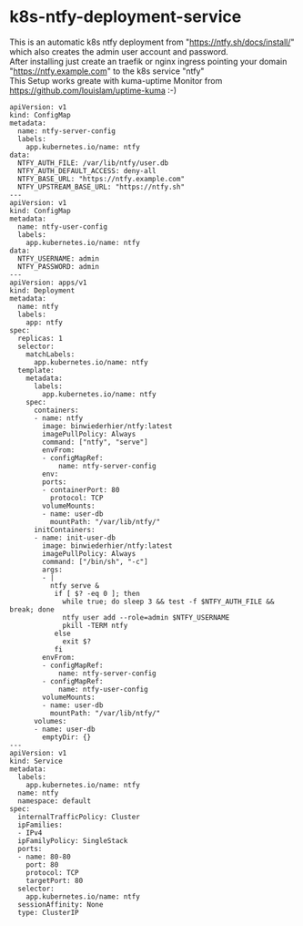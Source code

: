 # k8s-ntfy-deployment-service


This is an automatic k8s ntfy deployment from "https://ntfy.sh/docs/install/"  which also creates the admin user account and password.<br>
After installing just create an traefik or nginx ingress pointing your domain "https://ntfy.example.com" to the k8s service "ntfy"<br>
This Setup works greate with kuma-uptime Monitor from https://github.com/louislam/uptime-kuma :-)<br>

```
apiVersion: v1
kind: ConfigMap
metadata:
  name: ntfy-server-config
  labels:
    app.kubernetes.io/name: ntfy
data:
  NTFY_AUTH_FILE: /var/lib/ntfy/user.db
  NTFY_AUTH_DEFAULT_ACCESS: deny-all
  NTFY_BASE_URL: "https://ntfy.example.com"
  NTFY_UPSTREAM_BASE_URL: "https://ntfy.sh"
---
apiVersion: v1
kind: ConfigMap
metadata:
  name: ntfy-user-config
  labels:
    app.kubernetes.io/name: ntfy
data:
  NTFY_USERNAME: admin
  NTFY_PASSWORD: admin
---
apiVersion: apps/v1
kind: Deployment
metadata:
  name: ntfy
  labels:
    app: ntfy
spec:
  replicas: 1
  selector:
    matchLabels:
      app.kubernetes.io/name: ntfy
  template:
    metadata:
      labels:
        app.kubernetes.io/name: ntfy
    spec:
      containers:
      - name: ntfy
        image: binwiederhier/ntfy:latest
        imagePullPolicy: Always
        command: ["ntfy", "serve"]
        envFrom:
        - configMapRef:
            name: ntfy-server-config  
        env:      
        ports:
        - containerPort: 80
          protocol: TCP
        volumeMounts:
        - name: user-db
          mountPath: "/var/lib/ntfy/"
      initContainers:
      - name: init-user-db
        image: binwiederhier/ntfy:latest
        imagePullPolicy: Always
        command: ["/bin/sh", "-c"]
        args:
        - |
          ntfy serve &
           if [ $? -eq 0 ]; then
             while true; do sleep 3 && test -f $NTFY_AUTH_FILE && break; done
             ntfy user add --role=admin $NTFY_USERNAME
             pkill -TERM ntfy
           else
             exit $?
           fi
        envFrom:
        - configMapRef:
            name: ntfy-server-config
        - configMapRef:
            name: ntfy-user-config
        volumeMounts:
        - name: user-db
          mountPath: "/var/lib/ntfy/"
      volumes:
      - name: user-db
        emptyDir: {}
---
apiVersion: v1
kind: Service
metadata:
  labels:
    app.kubernetes.io/name: ntfy
  name: ntfy
  namespace: default
spec:
  internalTrafficPolicy: Cluster
  ipFamilies:
  - IPv4
  ipFamilyPolicy: SingleStack
  ports:
  - name: 80-80
    port: 80
    protocol: TCP
    targetPort: 80
  selector:
    app.kubernetes.io/name: ntfy
  sessionAffinity: None
  type: ClusterIP
  
  
